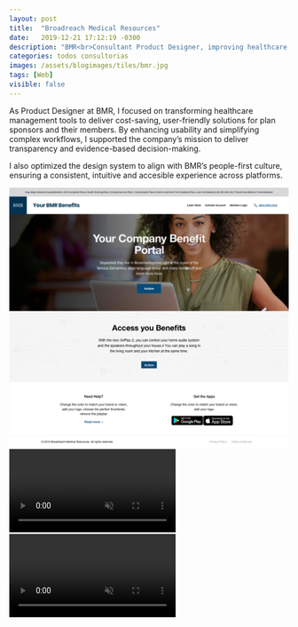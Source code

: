 ```yaml
---
layout: post
title:  "Broadreach Medical Resources"
date:   2019-12-21 17:12:19 -0300
description: "BMR<br>Consultant Product Designer, improving healthcare management tools to enhance user experience and support cost-saving solutions for plan sponsors and members."
categories: todos consultorias
images: /assets/blogimages/tiles/bmr.jpg
tags: [Web]
visible: false
---
```


<div class="row">
<div class="column">
As Product Designer at BMR, I focused on transforming healthcare management tools to deliver cost-saving, user-friendly solutions for plan sponsors and their members. By enhancing usability and simplifying complex workflows, I supported the company’s mission to deliver transparency and evidence-based decision-making.

I also optimized the design system to align with BMR’s people-first culture, ensuring a consistent, intuitive and accesible experience across platforms.
</div>
<div class="column">
<img class="post-image-full" src="/assets/blogimages/bmr-1.jpg">
<video autobuffer autoPlay loop muted><source src="/assets/blogimages/bmr-2.mp4" type="video/mp4" /></video>
<video autobuffer autoPlay loop muted><source src="/assets/blogimages/bmr-3.mp4" type="video/mp4" /></video>
</div>
</div>